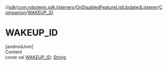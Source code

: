 //[sdk](../../../../index.md)/[com.robotemi.sdk.listeners](../../index.md)/[OnDisabledFeatureListUpdatedListener](../index.md)/[Companion](index.md)/[WAKEUP_ID](-w-a-k-e-u-p_-i-d.md)



# WAKEUP_ID  
[androidJvm]  
Content  
const val [WAKEUP_ID](-w-a-k-e-u-p_-i-d.md): [String](https://kotlinlang.org/api/latest/jvm/stdlib/kotlin/-string/index.html)  



